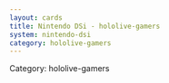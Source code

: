 ```yaml
---
layout: cards
title: Nintendo DSi - hololive-gamers
system: nintendo-dsi
category: hololive-gamers
---
```

<div class="alert alert-secondary mb-4"><span class="i18n innerHTML-category">Category: </span><span class="i18n innerHTML-cat-hololive-gamers">hololive-gamers</span></div>
